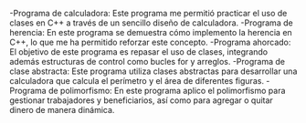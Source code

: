 -Programa de calculadora: Este programa me permitió practicar el uso de clases en C++ a través de un sencillo diseño de calculadora.
-Programa de herencia: En este programa se demuestra cómo implemento la herencia en C++, lo que me ha permitido reforzar este concepto.
-Programa ahorcado: El objetivo de este programa es repasar el uso de clases, integrando además estructuras de control como bucles for y arreglos.
-Programa de clase abstracta: Este programa utiliza clases abstractas para desarrollar una calculadora que calcula el perímetro y el área de diferentes figuras.
-Programa de polimorfismo: En este programa aplico el polimorfismo para gestionar trabajadores y beneficiarios, así como para agregar o quitar dinero de manera dinámica.
